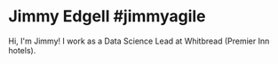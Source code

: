 # Jimmy Edgell #jimmyagile
Hi, I'm Jimmy! I work as a Data Science Lead at Whitbread (Premier Inn hotels).
